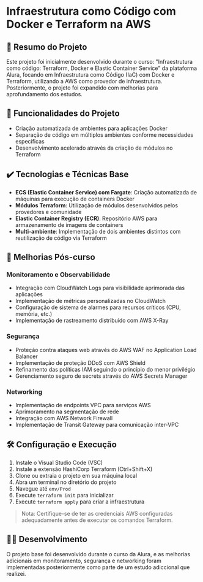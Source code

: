 # Infraestrutura como Código com Docker e Terraform na AWS

## 📝 Resumo do Projeto

Este projeto foi inicialmente desenvolvido durante o curso: "Infraestrutura como código: Terraform, Docker e Elastic Container Service" da plataforma Alura, focando em Infraestrutura como Código (IaC) com Docker e Terraform, utilizando a AWS como provedor de infraestrutura. Posteriormente, o projeto foi expandido com melhorias para aprofundamento dos estudos.

## 🔨 Funcionalidades do Projeto

- Criação automatizada de ambientes para aplicações Docker
- Separação de código em múltiplos ambientes conforme necessidades específicas
- Desenvolvimento acelerado através da criação de módulos no Terraform

## ✔️ Tecnologias e Técnicas Base

- **ECS (Elastic Container Service) com Fargate**: Criação automatizada de máquinas para execução de containers Docker
- **Módulos Terraform**: Utilização de módulos desenvolvidos pelos provedores e comunidade
- **Elastic Container Registry (ECR)**: Repositório AWS para armazenamento de imagens de containers
- **Multi-ambiente**: Implementação de dois ambientes distintos com reutilização de código via Terraform

## 🔧 Melhorias Pós-curso

### Monitoramento e Observabilidade
- Integração com CloudWatch Logs para visibilidade aprimorada das aplicações
- Implementação de métricas personalizadas no CloudWatch
- Configuração de sistema de alarmes para recursos críticos (CPU, memória, etc.)
- Implementação de rastreamento distribuído com AWS X-Ray

### Segurança
- Proteção contra ataques web através do AWS WAF no Application Load Balancer
- Implementação de proteção DDoS com AWS Shield
- Refinamento das políticas IAM seguindo o princípio do menor privilégio
- Gerenciamento seguro de secrets através do AWS Secrets Manager

### Networking
- Implementação de endpoints VPC para serviços AWS
- Aprimoramento na segmentação de rede
- Integração com AWS Network Firewall
- Implementação de Transit Gateway para comunicação inter-VPC

## 🛠️ Configuração e Execução

1. Instale o Visual Studio Code (VSC)
2. Instale a extensão HashiCorp Terraform (Ctrl+Shift+X)
3. Clone ou extraia o projeto em sua máquina local
4. Abra um terminal no diretório do projeto
5. Navegue até `env/Prod`
6. Execute `terraform init` para inicializar
7. Execute `terraform apply` para criar a infraestrutura

> Nota: Certifique-se de ter as credenciais AWS configuradas adequadamente antes de executar os comandos Terraform.

## 👨‍💻 Desenvolvimento

O projeto base foi desenvolvido durante o curso da Alura, e as melhorias adicionais em monitoramento, segurança e networking foram implementadas posteriormente como parte de um estudo adiccional que realizei.
